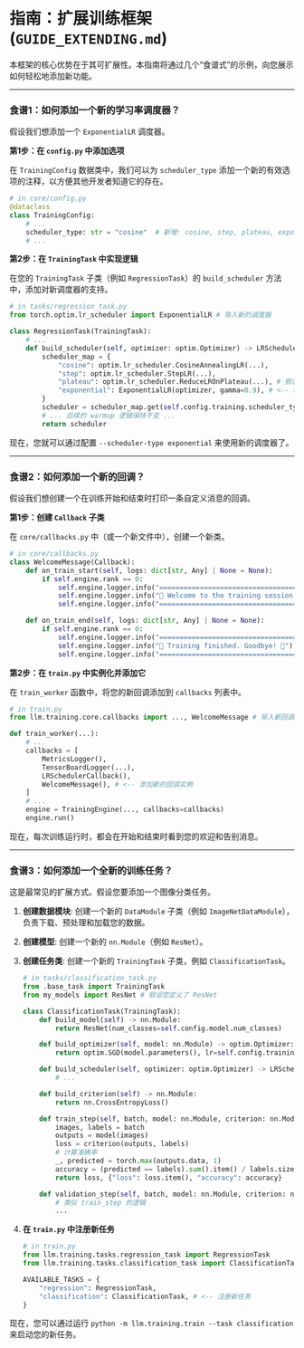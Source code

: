 # 指南：扩展训练框架 (`GUIDE_EXTENDING.md`)

本框架的核心优势在于其可扩展性。本指南将通过几个“食谱式”的示例，向您展示如何轻松地添加新功能。

---

### 食谱1：如何添加一个新的学习率调度器？

假设我们想添加一个 `ExponentialLR` 调度器。

**第1步：在 `config.py` 中添加选项**

在 `TrainingConfig` 数据类中，我们可以为 `scheduler_type` 添加一个新的有效选项的注释，以方便其他开发者知道它的存在。

```python
# in core/config.py
@dataclass
class TrainingConfig:
    # ...
    scheduler_type: str = "cosine"  # 新增: cosine, step, plateau, exponential
    # ...
```

**第2步：在 `TrainingTask` 中实现逻辑**

在您的 `TrainingTask` 子类（例如 `RegressionTask`）的 `build_scheduler` 方法中，添加对新调度器的支持。

```python
# in tasks/regression_task.py
from torch.optim.lr_scheduler import ExponentialLR # 导入新的调度器

class RegressionTask(TrainingTask):
    # ...
    def build_scheduler(self, optimizer: optim.Optimizer) -> LRScheduler | None:
        scheduler_map = {
            "cosine": optim.lr_scheduler.CosineAnnealingLR(...),
            "step": optim.lr_scheduler.StepLR(...),
            "plateau": optim.lr_scheduler.ReduceLROnPlateau(...), # 假设已存在
            "exponential": ExponentialLR(optimizer, gamma=0.9), # <-- 新增逻辑
        }
        scheduler = scheduler_map.get(self.config.training.scheduler_type)
        # ... 后续的 warmup 逻辑保持不变 ...
        return scheduler
```

现在，您就可以通过配置 `--scheduler-type exponential` 来使用新的调度器了。

---

### 食谱2：如何添加一个新的回调？

假设我们想创建一个在训练开始和结束时打印一条自定义消息的回调。

**第1步：创建 `Callback` 子类**

在 `core/callbacks.py` 中（或一个新文件中），创建一个新类。

```python
# in core/callbacks.py
class WelcomeMessage(Callback):
    def on_train_start(self, logs: dict[str, Any] | None = None):
        if self.engine.rank == 0:
            self.engine.logger.info("======================================")
            self.engine.logger.info("🎉 Welcome to the training session! 🎉")
            self.engine.logger.info("======================================")

    def on_train_end(self, logs: dict[str, Any] | None = None):
        if self.engine.rank == 0:
            self.engine.logger.info("======================================")
            self.engine.logger.info("👋 Training finished. Goodbye! 👋")
            self.engine.logger.info("======================================")
```

**第2步：在 `train.py` 中实例化并添加它**

在 `train_worker` 函数中，将您的新回调添加到 `callbacks` 列表中。

```python
# in train.py
from llm.training.core.callbacks import ..., WelcomeMessage # 导入新回调

def train_worker(...):
    # ...
    callbacks = [
        MetricsLogger(),
        TensorBoardLogger(...),
        LRSchedulerCallback(),
        WelcomeMessage(), # <-- 添加新的回调实例
    ]
    # ...
    engine = TrainingEngine(..., callbacks=callbacks)
    engine.run()
```

现在，每次训练运行时，都会在开始和结束时看到您的欢迎和告别消息。

---

### 食谱3：如何添加一个全新的训练任务？

这是最常见的扩展方式。假设您要添加一个图像分类任务。

1.  **创建数据模块**: 创建一个新的 `DataModule` 子类（例如 `ImageNetDataModule`），负责下载、预处理和加载您的数据。
2.  **创建模型**: 创建一个新的 `nn.Module`（例如 `ResNet`）。
3.  **创建任务类**: 创建一个新的 `TrainingTask` 子类，例如 `ClassificationTask`。

    ```python
    # in tasks/classification_task.py
    from .base_task import TrainingTask
    from my_models import ResNet # 假设您定义了 ResNet

    class ClassificationTask(TrainingTask):
        def build_model(self) -> nn.Module:
            return ResNet(num_classes=self.config.model.num_classes)

        def build_optimizer(self, model: nn.Module) -> optim.Optimizer:
            return optim.SGD(model.parameters(), lr=self.config.training.lr, momentum=0.9)

        def build_scheduler(self, optimizer: optim.Optimizer) -> LRScheduler | None:
            # ...

        def build_criterion(self) -> nn.Module:
            return nn.CrossEntropyLoss()

        def train_step(self, batch, model: nn.Module, criterion: nn.Module) -> tuple[torch.Tensor, dict]:
            images, labels = batch
            outputs = model(images)
            loss = criterion(outputs, labels)
            # 计算准确率
            _, predicted = torch.max(outputs.data, 1)
            accuracy = (predicted == labels).sum().item() / labels.size(0)
            return loss, {"loss": loss.item(), "accuracy": accuracy}

        def validation_step(self, batch, model: nn.Module, criterion: nn.Module) -> tuple[torch.Tensor, dict]:
            # 类似 train_step 的逻辑
            ...
    ```

4.  **在 `train.py` 中注册新任务**

    ```python
    # in train.py
    from llm.training.tasks.regression_task import RegressionTask
    from llm.training.tasks.classification_task import ClassificationTask # <-- 导入新任务

    AVAILABLE_TASKS = {
        "regression": RegressionTask,
        "classification": ClassificationTask, # <-- 注册新任务
    }
    ```

现在，您可以通过运行 `python -m llm.training.train --task classification` 来启动您的新任务。
